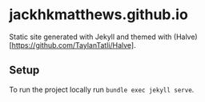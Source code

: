# jackhkmatthews.github.io

Static site generated with Jekyll and themed with (Halve)[https://github.com/TaylanTatli/Halve].

## Setup

To run the project locally run `bundle exec jekyll serve`.